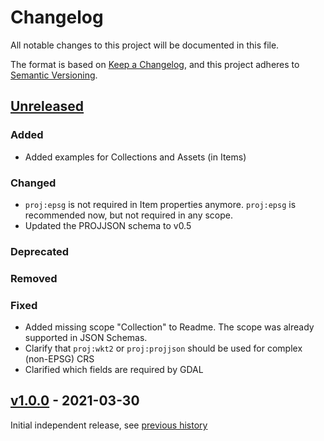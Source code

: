 # Changelog
All notable changes to this project will be documented in this file.

The format is based on [Keep a Changelog](https://keepachangelog.com/en/1.0.0/),
and this project adheres to [Semantic Versioning](https://semver.org/spec/v2.0.0.html).

## [Unreleased]

### Added

- Added examples for Collections and Assets (in Items)

### Changed

- `proj:epsg` is not required in Item properties anymore. `proj:epsg` is recommended now, but not required in any scope.
- Updated the PROJJSON schema to v0.5

### Deprecated

### Removed

### Fixed

- Added missing scope "Collection" to Readme. The scope was already supported in JSON Schemas.
- Clarify that `proj:wkt2` or `proj:projjson` should be used for complex (non-EPSG) CRS
- Clarified which fields are required by GDAL

## [v1.0.0] - 2021-03-30

Initial independent release, see [previous history](https://github.com/radiantearth/stac-spec/commits/v1.0.0-rc.2/extensions/projection)

[Unreleased]: <https://github.com/stac-extensions/projection/compare/v1.0.0...HEAD>
[v1.0.0]: <https://github.com/stac-extensions/projection/tree/v1.0.0>
